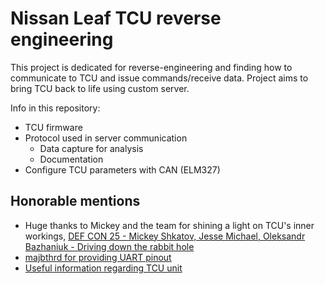 # Nissan Leaf TCU reverse engineering
This project is dedicated for reverse-engineering and finding how to communicate to TCU and issue commands/receive data. Project aims to bring TCU back to life using custom server.

Info in this repository:
- TCU firmware
- Protocol used in server communication
  - Data capture for analysis
  - Documentation
- Configure TCU parameters with CAN (ELM327)


## Honorable mentions
- Huge thanks to Mickey and the team for shining a light on TCU's inner workings, [DEF CON 25 - Mickey Shkatov, Jesse Michael, Oleksandr Bazhaniuk - Driving down the rabbit hole](https://www.youtube.com/watch?v=5QBOmr_ZyLo)
- [majbthrd for providing UART pinout](https://mynissanleaf.com/threads/tcu-teardown.34309/)
- [Useful information regarding TCU unit](https://mynissanleaf.ru/viewtopic.php?id=966)